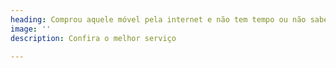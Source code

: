 ```yaml
---
heading: Comprou aquele móvel pela internet e não tem tempo ou não sabe montar?
image: ''
description: Confira o melhor serviço

---
```

